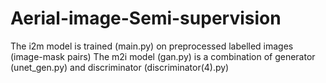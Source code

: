 # Aerial-image-Semi-supervision
The i2m model is trained (main.py) on preprocessed labelled images (image-mask pairs)
The m2i model (gan.py) is a combination of generator (unet_gen.py) and discriminator (discriminator(4).py)
